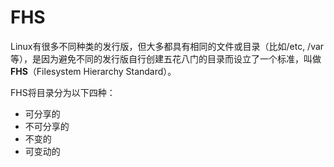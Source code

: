 

# FHS



Linux有很多不同种类的发行版，但大多都具有相同的文件或目录（比如/etc, /var等），是因为避免不同的发行版自行创建五花八门的目录而设立了一个标准，叫做**FHS**（Filesystem Hierarchy Standard）。

FHS将目录分为以下四种：

*   可分享的
*   不可分享的
*   不变的
*   可变动的